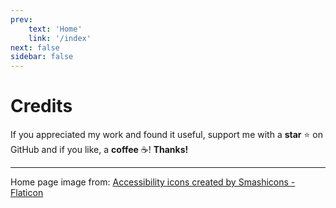 ```yaml
---
prev: 
    text: 'Home'
    link: '/index'
next: false
sidebar: false
---
```



<script setup>
import BuyMeACoffeeBtn from '../.vitepress/theme/components/BuyMeACoffeeBtn.vue';
import { BUY_ME_A_COFFEE, GITHUB_LINK, featureFlag } from '../.vitepress/constants';
</script>

# Credits

If you appreciated my work and found it useful, support me with a **star** ⭐ on <a :href="GITHUB_LINK" target="_blank">GitHub</a> and if you like, a **coffee** ☕! 
**Thanks!**

<BuyMeACoffeeBtn v-if="featureFlag.BUY_ME_A_COFFEE" title="Buy me a coffee" :url=BUY_ME_A_COFFEE style="margin:0px"/>

----

Home page image from: <a href="https://www.flaticon.com/free-icons/accessibility" title="accessibility icons">Accessibility icons created by Smashicons - Flaticon</a>